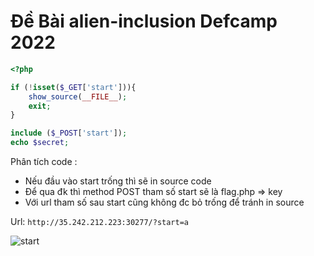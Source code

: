 # Đề Bài alien-inclusion Defcamp 2022

```php
<?php

if (!isset($_GET['start'])){
    show_source(__FILE__);
    exit;
} 

include ($_POST['start']);
echo $secret;
```

Phân tích code : 
- Nếu đầu vào start trống thì sẽ in source code 
- Để qua đk thì method POST tham số start sẽ là flag.php => key
- Với url tham số sau start cũng không đc bỏ trống để tránh in source 

Url:  `http://35.242.212.223:30277/?start=a`

![start](https://github.com/tinasahara1/Vulnerable-CTF-/blob/f0b18abe67b6de463e82592478fb4308668eb05b/images/start2PNG.PNG)
